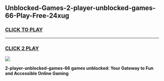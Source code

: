 
## Unblocked-Games-2-player-unblocked-games-66-Play-Free-24xug
<h3>
<a href="https://premium76.site?title=2-player-unblocked-games-66&ref=20M">CLICK TO PLAY</a></h3>
<hr>

<h3>
<a href="https://premium76.site?title=2-player-unblocked-games-66&ref=20M">CLICK 2 PLAY</a>
  
</h3>

<a href="https://premium76.site?title=2-player-unblocked-games-66&ref=19M"><img src="https://clearcache.store/games.png"></a>


**2-player-unblocked-games-66 games unblocked: Your Gateway to Fun and Accessible Online Gaming**
